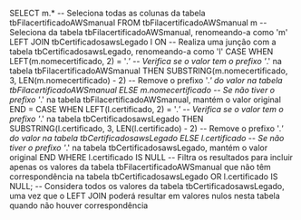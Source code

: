 SELECT m.* -- Seleciona todas as colunas da tabela tbFilacertificadoAWSmanual
FROM tbFilacertificadoAWSmanual m -- Seleciona da tabela tbFilacertificadoAWSmanual, renomeando-a como 'm'
LEFT JOIN tbCertificadosawsLegado l ON -- Realiza uma junção com a tabela tbCertificadosawsLegado, renomeando-a como 'l'
    CASE 
        WHEN LEFT(m.nomecertificado, 2) = '*.' -- Verifica se o valor tem o prefixo '*.' na tabela tbFilacertificadoAWSmanual
        THEN SUBSTRING(m.nomecertificado, 3, LEN(m.nomecertificado) - 2) -- Remove o prefixo '*.' do valor na tabela tbFilacertificadoAWSmanual
        ELSE m.nomecertificado -- Se não tiver o prefixo '*.' na tabela tbFilacertificadoAWSmanual, mantém o valor original
    END = 
    CASE 
        WHEN LEFT(l.certificado, 2) = '*.' -- Verifica se o valor tem o prefixo '*.' na tabela tbCertificadosawsLegado
        THEN SUBSTRING(l.certificado, 3, LEN(l.certificado) - 2) -- Remove o prefixo '*.' do valor na tabela tbCertificadosawsLegado
        ELSE l.certificado -- Se não tiver o prefixo '*.' na tabela tbCertificadosawsLegado, mantém o valor original
    END
WHERE 
    l.certificado IS NULL -- Filtra os resultados para incluir apenas os valores da tabela tbFilacertificadoAWSmanual que não têm correspondência na tabela tbCertificadosawsLegado
    OR l.certificado IS NULL; -- Considera todos os valores da tabela tbCertificadosawsLegado, uma vez que o LEFT JOIN poderá resultar em valores nulos nesta tabela quando não houver correspondência
